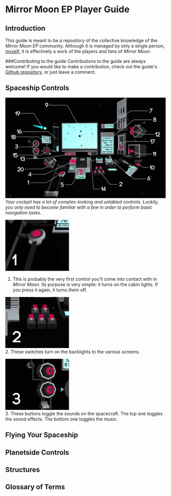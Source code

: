 Mirror Moon EP Player Guide
===========================

Introduction
------------
This guide is meant to be a repository of the collective knowledge of the *Mirror Moon EP* community. Although it is managed by only a single person, [myself](http://steamcommunity.com/id/BenWurth), it is effectively a work of the players and fans of *Mirror Moon*.

###Contributing to the guide
Contributions to the guide are always welcome! If you would like to make a contribution, check out the guide's [Github repository](https://github.com/benwurth/Mirror-Moon-Player-Guide), or just leave a comment.

Spaceship Controls
------------------
![Your Cockpit](images/main_cockpit_screenshot01.jpg "Cockpit")  
*Your cockpit has a lot of complex-looking and unlabled controls. Luckily, you only need to become familiar with a few in order to perform basic navigation tasks.*  

![The light switch](images/01.png)  
1. This is probably the very first control you'll come into contact with in *Mirror Moon.* Its purpose is very simple: it turns on the cabin lights. If you press it again, it turns them off.  

![Backlight Switch](images/02.png)  
2. These switches turn on the backlights to the various screens.

![Sound switches](images/03.png)  
3. These buttons toggle the sounds on the spacecraft. The top one toggles the sound effects. The bottom one toggles the music.

Flying Your Spaceship
---------------------

Planetside Controls
-------------------

Structures
----------

Glossary of Terms
-----------------